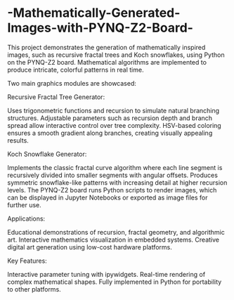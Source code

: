 # -Mathematically-Generated-Images-with-PYNQ-Z2-Board-
This project demonstrates the generation of mathematically inspired images, such as recursive fractal trees and Koch snowflakes, using Python on the PYNQ-Z2 board. Mathematical algorithms are implemented to produce intricate, colorful patterns in real time.

Two main graphics modules are showcased:

Recursive Fractal Tree Generator:

Uses trigonometric functions and recursion to simulate natural branching structures.
Adjustable parameters such as recursion depth and branch spread allow interactive control over tree complexity.
HSV-based coloring ensures a smooth gradient along branches, creating visually appealing results.

Koch Snowflake Generator:

Implements the classic fractal curve algorithm where each line segment is recursively divided into smaller segments with angular offsets.
Produces symmetric snowflake-like patterns with increasing detail at higher recursion levels.
The PYNQ-Z2 board runs Python scripts to render images, which can be displayed in Jupyter Notebooks or exported as image files for further use.

Applications:

Educational demonstrations of recursion, fractal geometry, and algorithmic art.
Interactive mathematics visualization in embedded systems.
Creative digital art generation using low-cost hardware platforms.

Key Features:

Interactive parameter tuning with ipywidgets.
Real-time rendering of complex mathematical shapes.
Fully implemented in Python for portability to other platforms.
